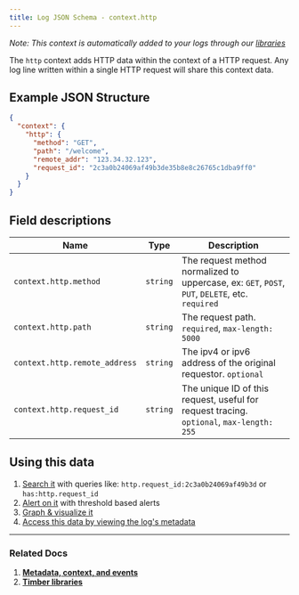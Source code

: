 ```yaml
---
title: Log JSON Schema - context.http
---
```

*Note: This context is automatically added to your logs through our [libraries](/languages)*

The `http` context adds HTTP data within the context of a HTTP request. Any log line written within a single HTTP request will share this context data.

## Example JSON Structure


```json
{
  "context": {
    "http": {
      "method": "GET",
      "path": "/welcome",
      "remote_addr": "123.34.32.123",
      "request_id": "2c3a0b24069af49b3de35b8e8c26765c1dba9ff0"
    }
  }
}
```

## Field descriptions

Name | Type | Description
-----|------|------------
`context.http.method` | `string` | The request method normalized to uppercase, ex: `GET`, `POST`, `PUT`, `DELETE`, etc. `required`
`context.http.path` | `string` | The request path. `required`, `max-length: 5000`
`context.http.remote_address` | `string` | The ipv4 or ipv6 address of the original requestor. `optional`
`context.http.request_id` | `string` | The unique ID of this request, useful for request tracing. `optional`, `max-length: 255`


## Using this data

1. [Search it](/app/console-log-viewer/searching) with queries like: `http.request_id:2c3a0b24069af49b3d` or `has:http.request_id`
2. [Alert on it](/app/console-log-viewer/alerts) with threshold based alerts
3. [Graph & visualize it](/app/console-log-viewer/graphing)
4. [Access this data by viewing the log's metadata](/app/console-log-viewer/view-metdata-and-context)

---

### Related Docs

1. [**Metadata, context, and events**](/concepts/metadata-context-and-events)
2. [**Timber libraries**](/languages)

